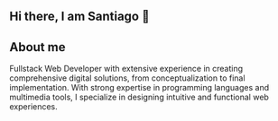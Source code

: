 ## Hi there, I am Santiago 👋

## About me

Fullstack Web Developer with extensive experience in creating comprehensive digital solutions, from conceptualization to final implementation. With strong expertise in programming languages and multimedia tools, I specialize in designing intuitive and functional web experiences.
